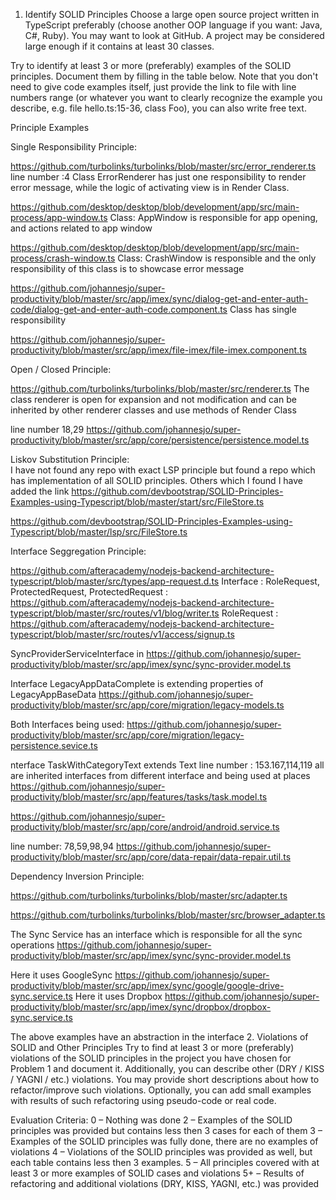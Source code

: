 1.	Identify SOLID Principles
Choose a large open source project written in TypeScript preferably (choose another OOP language if you want: Java, C#, Ruby). You may want to look at GitHub. A project may be considered large enough if it contains at least 30 classes.

Try to identify at least 3 or more (preferably) examples of the SOLID principles. Document them by filling in the table below. Note that you don't need to give code examples itself, just provide the link to file with line numbers range (or whatever you want to clearly recognize the example you describe, e.g. file hello.ts:15-36, class Foo), you can also write free text.

Principle	Examples

Single Responsibility Principle:

https://github.com/turbolinks/turbolinks/blob/master/src/error_renderer.ts    
line number :4 Class ErrorRenderer has just one responsibility to render error message, while the logic of activating view is in Render Class.


https://github.com/desktop/desktop/blob/development/app/src/main-process/app-window.ts
Class: AppWindow is responsible for app opening, and actions related to app window

https://github.com/desktop/desktop/blob/development/app/src/main-process/crash-window.ts
Class: CrashWindow is responsible and the only responsibility of this class is to showcase error message 


https://github.com/johannesjo/super-productivity/blob/master/src/app/imex/sync/dialog-get-and-enter-auth-code/dialog-get-and-enter-auth-code.component.ts
Class has single responsibility

https://github.com/johannesjo/super-productivity/blob/master/src/app/imex/file-imex/file-imex.component.ts

	
Open / Closed Principle:

https://github.com/turbolinks/turbolinks/blob/master/src/renderer.ts
The class renderer is open for expansion and not modification and can be inherited by other renderer classes and use methods of Render Class

line number 18,29
https://github.com/johannesjo/super-productivity/blob/master/src/app/core/persistence/persistence.model.ts


Liskov Substitution Principle: 	
I have not found any repo with exact LSP principle but found a repo which has implementation of all SOLID principles. Others which I found I have added the link 
https://github.com/devbootstrap/SOLID-Principles-Examples-using-Typescript/blob/master/start/src/FileStore.ts

https://github.com/devbootstrap/SOLID-Principles-Examples-using-Typescript/blob/master/lsp/src/FileStore.ts




Interface Seggregation Principle:

https://github.com/afteracademy/nodejs-backend-architecture-typescript/blob/master/src/types/app-request.d.ts
Interface : RoleRequest, ProtectedRequest, 
ProtectedRequest : https://github.com/afteracademy/nodejs-backend-architecture-typescript/blob/master/src/routes/v1/blog/writer.ts
RoleRequest : https://github.com/afteracademy/nodejs-backend-architecture-typescript/blob/master/src/routes/v1/access/signup.ts


SyncProviderServiceInterface  in https://github.com/johannesjo/super-productivity/blob/master/src/app/imex/sync/sync-provider.model.ts


Interface LegacyAppDataComplete  is extending properties of LegacyAppBaseData
https://github.com/johannesjo/super-productivity/blob/master/src/app/core/migration/legacy-models.ts

Both Interfaces being used:
https://github.com/johannesjo/super-productivity/blob/master/src/app/core/migration/legacy-persistence.sevice.ts

nterface TaskWithCategoryText extends Text
line number :  153.167,114,119 all are inherited interfaces from different interface and being used at places
https://github.com/johannesjo/super-productivity/blob/master/src/app/features/tasks/task.model.ts

https://github.com/johannesjo/super-productivity/blob/master/src/app/core/android/android.service.ts

line number: 78,59,98,94
https://github.com/johannesjo/super-productivity/blob/master/src/app/core/data-repair/data-repair.util.ts 

Dependency Inversion Principle:	

https://github.com/turbolinks/turbolinks/blob/master/src/adapter.ts

https://github.com/turbolinks/turbolinks/blob/master/src/browser_adapter.ts

The Sync Service has an interface which is responsible for all the sync operations 
https://github.com/johannesjo/super-productivity/blob/master/src/app/imex/sync/sync-provider.model.ts

Here it uses GoogleSync
https://github.com/johannesjo/super-productivity/blob/master/src/app/imex/sync/google/google-drive-sync.service.ts
Here it uses Dropbox
https://github.com/johannesjo/super-productivity/blob/master/src/app/imex/sync/dropbox/dropbox-sync.service.ts







The above examples have an abstraction in the interface 
2.	Violations of SOLID and Other Principles
Try to find at least 3 or more (preferably) violations of the SOLID principles in the project you have chosen for Problem 1 and document it. Additionally, you can describe other (DRY / KISS / YAGNI / etc.) violations.
You may provide short descriptions about how to refactor/improve such violations.
Optionally, you can add small examples with results of such refactoring using pseudo-code or real code.


Evaluation Criteria:
0 – Nothing was done
2 – Examples of the SOLID principles was provided but contains less then 3 cases for each of them 
3 – Examples of the SOLID principles was fully done, there are no examples of violations
4 – Violations of the SOLID principles was provided as well, but each table contains less then 3 examples. 
5 – All principles covered with at least 3 or more examples of SOLID cases and violations
5+ – Results of refactoring and additional violations (DRY, KISS, YAGNI, etc.) was provided
